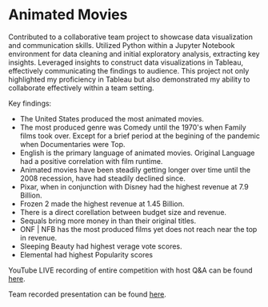 # Animated Movies

Contributed to a collaborative team project to showcase data visualization and communication skills. Utilized Python within a Jupyter Notebook environment for data cleaning and initial exploratory analysis, extracting key insights. Leveraged insights to construct data visualizations in Tableau, effectively communicating the findings to audience. This project not only highlighted my proficiency in Tableau but also demonstrated my ability to collaborate effectively within a team setting.

Key findings:
* The United States produced the most animated movies.
* The most produced genre was Comedy until the 1970's when Family films took over. Except for a brief period at the begining of the pandemic when Documentaries were Top.
* English is the primary language of animated movies.
Original Language had a positive correlation with film runtime.
* Animated movies have been steadily getting longer over time until the 2008 recession, have had steadily declined since.
* Pixar, when in conjunction with Disney had the highest revenue at 7.9 Billion.
* Frozen 2 made the highest revenue at 1.45 Billion.
* There is a direct corellation between budget size and revenue.
* Sequals bring more money in than their original titles.
* ONF | NFB has the most produced films yet does not reach near the top in revenue.
* Sleeping Beauty had highest verage vote scores.
* Elemental had highest Popularity scores

YouTube LIVE recording of entire competition with host Q&A can be found [here](https://www.youtube.com/live/rWTYgq_3ER4?si=fNs4AeeffGvZo9k8).

Team recorded presentation can be found [here](https://drive.google.com/file/d/1hCgHvyS8QK4xuK0Vba_DeCW6dX-BBXlA/view?usp=drive_lin).
